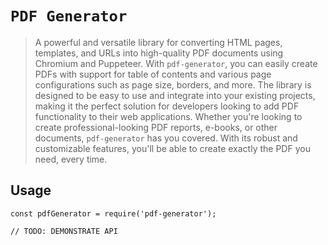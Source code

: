 # `PDF Generator`

> A powerful and versatile library for converting HTML pages, templates, and URLs into high-quality PDF documents using Chromium and Puppeteer. 
> With `pdf-generator`, you can easily create PDFs with support for table of contents and various page configurations such as page size, borders, and more. The library is designed to be easy to use and integrate into your existing projects, making it the perfect solution for developers looking to add PDF functionality to their web applications. Whether you're looking to create professional-looking PDF reports, e-books, or other documents, `pdf-generator` has you covered. With its robust and customizable features, you'll be able to create exactly the PDF you need, every time.

## Usage

```
const pdfGenerator = require('pdf-generator');

// TODO: DEMONSTRATE API
```
